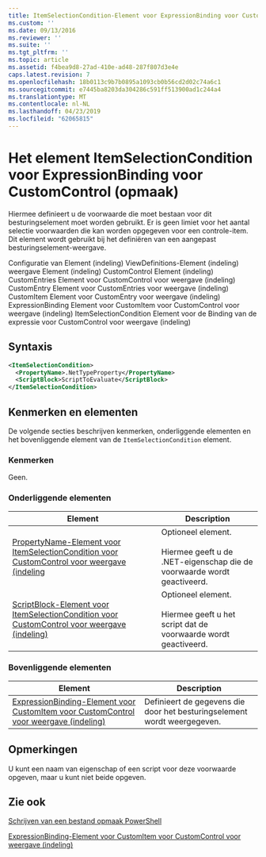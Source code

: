 ```yaml
---
title: ItemSelectionCondition-Element voor ExpressionBinding voor CustomControl (indeling) | Microsoft Docs
ms.custom: ''
ms.date: 09/13/2016
ms.reviewer: ''
ms.suite: ''
ms.tgt_pltfrm: ''
ms.topic: article
ms.assetid: f4bea9d8-27ad-410e-ad48-287f807d3e4e
caps.latest.revision: 7
ms.openlocfilehash: 18b0113c9b7b0895a1093cb0b56cd2d02c74a6c1
ms.sourcegitcommit: e7445ba8203da304286c591ff513900ad1c244a4
ms.translationtype: MT
ms.contentlocale: nl-NL
ms.lasthandoff: 04/23/2019
ms.locfileid: "62065815"
---
```

# <a name="itemselectioncondition-element-for-expressionbinding-for-customcontrol-format"></a>Het element ItemSelectionCondition voor ExpressionBinding voor CustomControl (opmaak)

Hiermee definieert u de voorwaarde die moet bestaan voor dit besturingselement moet worden gebruikt. Er is geen limiet voor het aantal selectie voorwaarden die kan worden opgegeven voor een controle-item. Dit element wordt gebruikt bij het definiëren van een aangepast besturingselement-weergave.

Configuratie van Element (indeling) ViewDefinitions-Element (indeling) weergave Element (indeling) CustomControl Element (indeling) CustomEntries Element voor CustomControl voor weergave (indeling) CustomEntry Element voor CustomEntries voor weergave (indeling) CustomItem Element voor CustomEntry voor weergave (indeling) ExpressionBinding Element voor CustomItem voor CustomControl voor weergave (indeling) ItemSelectionCondition Element voor de Binding van de expressie voor CustomControl voor weergave (indeling)

## <a name="syntax"></a>Syntaxis

```xml
<ItemSelectionCondition>
  <PropertyName>.NetTypeProperty</PropertyName>
  <ScriptBlock>ScriptToEvaluate</ScriptBlock>
</ItemSelectionCondition>
```

## <a name="attributes-and-elements"></a>Kenmerken en elementen

De volgende secties beschrijven kenmerken, onderliggende elementen en het bovenliggende element van de `ItemSelectionCondition` element.

### <a name="attributes"></a>Kenmerken

Geen.

### <a name="child-elements"></a>Onderliggende elementen

|Element|Description|
|-------------|-----------------|
|[PropertyName-Element voor ItemSelectionCondition voor CustomControl voor weergave (indeling](./propertyname-element-for-itemselectioncondition-for-customcontrol-for-view-format.md)|Optioneel element.<br /><br /> Hiermee geeft u de .NET-eigenschap die de voorwaarde wordt geactiveerd.|
|[ScriptBlock-Element voor ItemSelectionCondition voor CustomControl voor weergave (indeling)](./scriptblock-element-for-itemselectioncondition-for-customcontrol-for-view-format.md)|Optioneel element.<br /><br /> Hiermee geeft u het script dat de voorwaarde wordt geactiveerd.|

### <a name="parent-elements"></a>Bovenliggende elementen

|Element|Description|
|-------------|-----------------|
|[ExpressionBinding-Element voor CustomItem voor CustomControl voor weergave (indeling)](./expressionbinding-element-for-customitem-for-customcontrol-for-view-format.md)|Definieert de gegevens die door het besturingselement wordt weergegeven.|

## <a name="remarks"></a>Opmerkingen

U kunt een naam van eigenschap of een script voor deze voorwaarde opgeven, maar u kunt niet beide opgeven.

## <a name="see-also"></a>Zie ook

[Schrijven van een bestand opmaak PowerShell](./writing-a-powershell-formatting-file.md)

[ExpressionBinding-Element voor CustomItem voor CustomControl voor weergave (indeling)](./expressionbinding-element-for-customitem-for-customcontrol-for-view-format.md)
